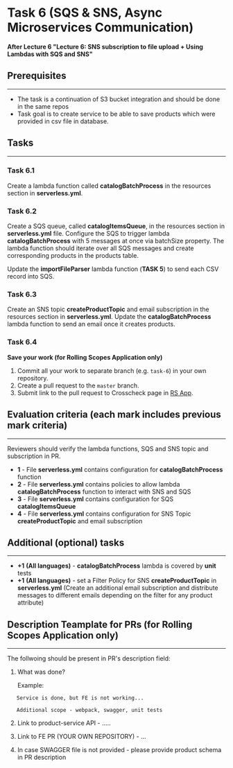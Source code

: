 # Task 6 (SQS & SNS, Async Microservices Communication)

**After Lecture 6 "Lecture 6: SNS subscription to file upload + Using Lambdas with SQS and SNS"**

## Prerequisites

---

- The task is a continuation of S3 bucket integration and should be done in the same repos
- Task goal is to create service to be able to save products which were provided in csv file in database.

## Tasks

---

### Task 6.1

Create a lambda function called **catalogBatchProcess** in the resources section in **serverless.yml**.

### Task 6.2

Create a SQS queue, called **catalogItemsQueue**, in the resources section in **serverless.yml** file.
Configure the SQS to trigger lambda **catalogBatchProcess** with 5 messages at once via batchSize property.
The lambda function should iterate over all SQS messages and create corresponding products in the products table.

Update the **importFileParser** lambda function (**TASK 5**) to send each CSV record into SQS.

### Task 6.3

Create an SNS topic **createProductTopic** and email subscription in the resources section in **serverless.yml**.
Update the **catalogBatchProcess** lambda function to send an email once it creates products.

### Task 6.4

**Save your work (for Rolling Scopes Application only)**

1. Commit all your work to separate branch (e.g. `task-6`) in your own repository.
2. Create a pull request to the `master` branch.
3. Submit link to the pull request to Crosscheck page in [RS App](https://app.rs.school).

## Evaluation criteria (each mark includes previous mark criteria)

---

Reviewers should verify the lambda functions, SQS and SNS topic and subscription in PR.

- **1** - File **serverless.yml** contains configuration for **catalogBatchProcess** function
- **2** - File **serverless.yml** contains policies to allow lambda **catalogBatchProcess** function to interact with SNS and SQS
- **3** - File **serverless.yml** contains configuration for SQS **catalogItemsQueue**
- **4** - File **serverless.yml** contains configuration for SNS Topic **createProductTopic** and email subscription

## Additional (optional) tasks

---

- **+1** **(All languages)** - **catalogBatchProcess** lambda is covered by **unit** tests
- **+1** **(All languages)** - set a Filter Policy for SNS **createProductTopic** in **serverless.yml** (Create an additional email subscription and distribute messages to different emails depending on the filter for any product attribute)

## Description Teamplate for PRs (for Rolling Scopes Application only)

---

The follwoing should be present in PR's description field:

1. What was done?

   Example:

```
   Service is done, but FE is not working...

   Additional scope - webpack, swagger, unit tests
```

2. Link to product-service API - .....
3. Link to FE PR (YOUR OWN REPOSITORY) - ...

4. In case SWAGGER file is not provided - please provide product schema in PR description
